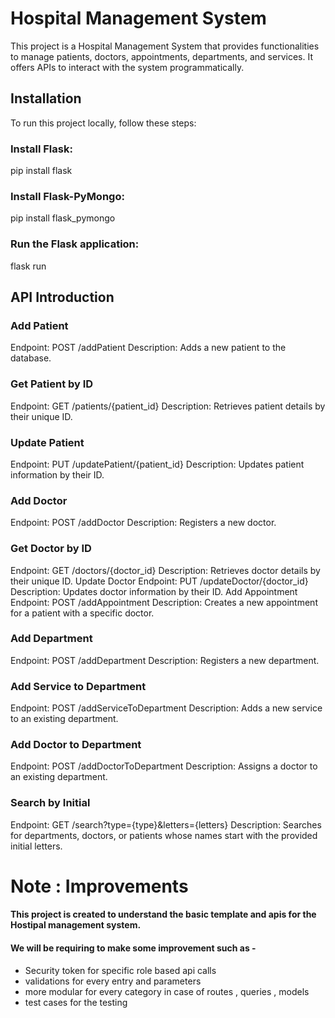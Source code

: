 # Hospital Management System

This project is a Hospital Management System that provides functionalities to manage patients, doctors, appointments, departments, and services. It offers APIs to interact with the system programmatically.

## Installation
To run this project locally, follow these steps:

### Install Flask:
pip install flask

### Install Flask-PyMongo:
pip install flask_pymongo

### Run the Flask application:
flask run

## API Introduction

### Add Patient
Endpoint: POST /addPatient
Description: Adds a new patient to the database.

### Get Patient by ID
Endpoint: GET /patients/{patient_id}
Description: Retrieves patient details by their unique ID.

### Update Patient
Endpoint: PUT /updatePatient/{patient_id}
Description: Updates patient information by their ID.

### Add Doctor
Endpoint: POST /addDoctor
Description: Registers a new doctor.

### Get Doctor by ID
Endpoint: GET /doctors/{doctor_id}
Description: Retrieves doctor details by their unique ID.
Update Doctor
Endpoint: PUT /updateDoctor/{doctor_id}
Description: Updates doctor information by their ID.
Add Appointment
Endpoint: POST /addAppointment
Description: Creates a new appointment for a patient with a specific doctor.

### Add Department
Endpoint: POST /addDepartment
Description: Registers a new department.

### Add Service to Department
Endpoint: POST /addServiceToDepartment
Description: Adds a new service to an existing department.

### Add Doctor to Department
Endpoint: POST /addDoctorToDepartment
Description: Assigns a doctor to an existing department.

### Search by Initial
Endpoint: GET /search?type={type}&letters={letters}
Description: Searches for departments, doctors, or patients whose names start with the provided initial letters.

# Note : Improvements
#### This project is created to understand the basic template and apis for the Hostipal management system. 
#### We will be requiring to make some improvement such as - 

- Security token for specific role based api calls
- validations for every entry and parameters
- more modular for every category in case of routes , queries , models
- test cases for the testing
